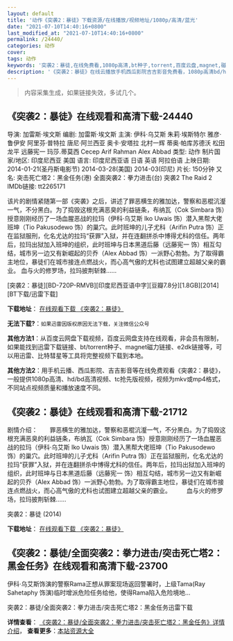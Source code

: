 ```yaml
---
layout: default
title: '动作《突袭2：暴徒》下载资源/在线播放/视频地址/1080p/高清/蓝光'
date: "2021-07-10T14:40:16+0800"
last_modified_at: "2021-07-10T14:40:16+0800"
permalink: /24440/
categories: 动作
cover:
tags: 动作
keywords: '突袭2：暴徒,在线免费看,1080p高清,bt种子,torrent,百度云盘,magnet,磁力链,迅雷下载资源'
description: '《突袭2：暴徒》在线云播放手机西瓜影院吉吉影音免费看，1080p高清bd/hd未删减完整版和tc抢先枪版，mkv/mp4格式，附带bt/torrent种子、magnet/磁力链、百度云盘、网盘资源迅雷下载链接'
---
```


>内容采集生成，如果链接失效，多试几个。


## 《突袭2：暴徒》在线观看和高清下载-24440

导演: 加雷斯·埃文斯 编剧: 加雷斯·埃文斯 主演: 伊科·乌艾斯 朱莉·埃斯特尔 雅彦·鲁伊安 阿里芬·普特拉 唐尼·阿兰西亚 奥卡·安塔拉 北村一辉 蒂奥·帕库苏德沃 松田龙平 远藤宪一 玛莎.蒂莫西 Cecep Arif Rahman Alex Abbad 类型: 动作 制片国家/地区: 印度尼西亚 美国 语言: 印度尼西亚语 日语 英语 阿拉伯语 上映日期: 2014-01-21(圣丹斯电影节) 2014-03-28(美国) 2014-03(印尼) 片长: 150分钟 又名: 突击死亡塔2：黑金任务(港) 全面突袭2：拳力进击(台) 突袭2 The Raid 2 IMDb链接: tt2265171

该片的剧情紧随第一部《突袭》之后，讲述了罪恶横生的雅加达，警察和恶棍沆瀣一气，不分黑白。为了捣毁这根充满恶臭的利益链条，布纳瓦（Cok Simbara 饰）授意刚刚经历了一场血腥恶战的拉玛（伊科·乌艾斯 Iko Uwais 饰）潜入黑帮大佬班坤（Tio Pakusodewo 饰）的巢穴。此时班坤的儿子尤科（Arifin Putra 饰）正在监狱服刑，化名尤达的拉玛“获罪”入狱，并在连翻拼杀中博得尤科的信任。两年后，拉玛出狱加入班坤的组织，此时班坤与日本黑道后藤（远藤宪一 饰）相互勾结，城市另一边又有新崛起的贝乔（Alex Abbad 饰）一派野心勃勃。为了取得霸主地位，暴徒们在城市接连点燃战火，而心高气傲的尤科也试图建立超越父亲的霸业。 血与火的修罗场，拉玛披荆斩棘……


[突袭2：暴徒][BD-720P-RMVB][印度尼西亚语中字][豆瓣7.8分][1.8GB][2014][BT下载/迅雷下载]

**下载地址**： [在线观看下载 《突袭2：暴徒》](https://www.btdx8.com/torrent/the_raid_2_berandal_2014.html) 


**无法下载?**：`如果迅雷因版权原因无法下载，关注微信公众号 `

**其他方法1**：从百度云网盘下载视频，百度云网盘支持在线观看，非会员有限制，如果能找到迅雷下载链接、bt/torrent种子、magnet磁力链接、e2dk链接等，可以用迅雷、比特彗星等工具将完整视频下载到本地。

**其他方法2**：用手机云播、西瓜影院、吉吉影音等在线免费观看《突袭2：暴徒》，一般提供1080p高清、hd/bd高清视频、tc抢先版视频，视频为mkv或mp4格式，不同站点视频质量和播放速度不同。


## 《突袭2：暴徒》在线观看和高清下载-21712

剧情介绍：　　罪恶横生的雅加达，警察和恶棍沆瀣一气，不分黑白。为了捣毁这根充满恶臭的利益链条，布纳瓦（Cok Simbara 饰）授意刚刚经历了一场血腥恶战的拉玛（伊科·乌艾斯 Iko Uwais 饰）潜入黑帮大佬班坤（Tio Pakusodewo 饰）的巢穴。此时班坤的儿子尤科（Arifin Putra 饰）正在监狱服刑，化名尤达的拉玛“获罪”入狱，并在连翻拼杀中博得尤科的信任。两年后，拉玛出狱加入班坤的组织，此时班坤与日本黑道后藤（远藤宪一 饰）相互勾结，城市另一边又有新崛起的贝乔（Alex Abbad 饰）一派野心勃勃。为了取得霸主地位，暴徒们在城市接连点燃战火，而心高气傲的尤科也试图建立超越父亲的霸业。  　　血与火的修罗场，拉玛披荆斩棘……


突袭2：暴徒 (2014)

**下载地址**： [在线观看下载 《突袭2：暴徒》](https://www.btbtdy.me/btdy/dy966.html) 


## 《突袭2：暴徒/全面突袭2：拳力进击/突击死亡塔2：黑金任务》在线观看和高清下载-23700

伊科·乌艾斯饰演的警察Rama正想从罪案现场返回警署时，上级Tama(Ray Sahetaphy 饰演)临时增派危险任务给他，使得Rama陷入危险境地...


突袭2：暴徒/全面突袭2：拳力进击/突击死亡塔2：黑金任务迅雷下载

**详情查看**： [《突袭2：暴徒/全面突袭2：拳力进击/突击死亡塔2：黑金任务》详情介绍](/movie/23700/)， **查看更多**：[本站资源大全](/movie/t/all/)

